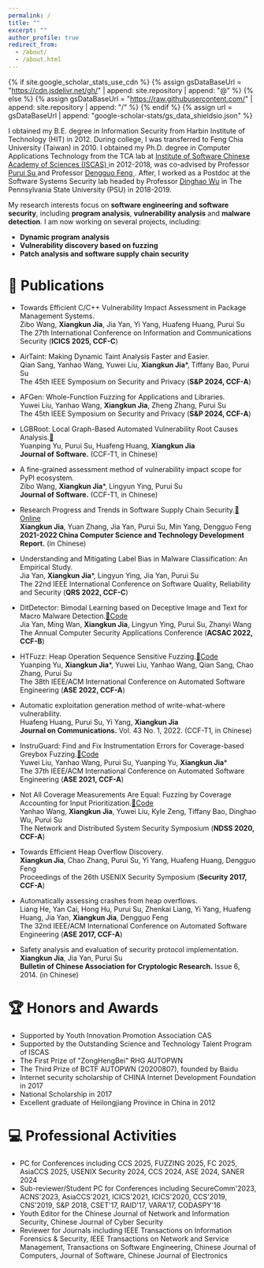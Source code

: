 ```yaml
---
permalink: /
title: ""
excerpt: ""
author_profile: true
redirect_from: 
  - /about/
  - /about.html
---
```


{% if site.google_scholar_stats_use_cdn %}
{% assign gsDataBaseUrl = "https://cdn.jsdelivr.net/gh/" | append: site.repository | append: "@" %}
{% else %}
{% assign gsDataBaseUrl = "https://raw.githubusercontent.com/" | append: site.repository | append: "/" %}
{% endif %}
{% assign url = gsDataBaseUrl | append: "google-scholar-stats/gs_data_shieldsio.json" %}

<span class='anchor' id='about-me'></span>
I obtained my B.E. degree in Information Security from Harbin Institute of Technology (HIT) in 2012. During college, I was transferred to Feng Chia University (Taiwan) in 2010.
I obtained my Ph.D. degree in Computer Applications Technology from the TCA lab at <a href="http://english.is.cas.cn/"> Institute of Software Chinese Academy of Sciences (ISCAS) </a> in 2012-2018,
was co-advised by Professor <a href="https://people.ucas.ac.cn/~purui"> Purui Su </a> and Professor <a href="https://casad.cas.cn/ysxx2022/ysmd/xxjs/201911/t20191121_4724697.html"> Dengguo Feng </a>. After, I worked as a Postdoc at the Software Systems Security lab headed by Professor <a href="https://faculty.ist.psu.edu/wu/">Dinghao Wu</a> in The Pennsylvania State University (PSU) in 2018-2019.<br>

<p>
My research interests focus on <b> software engineering and software security</b>, including <b>program analysis</b>, <b>vulnerability analysis</b> and <b>malware detection</b>.
I am now working on several projects, including: 
</p>
<div>
<ul>
<li><b>Dynamic program analysis</b></li>                  
<li><b>Vulnerability discovery based on fuzzing</b></li>
<li><b>Patch analysis and software supply chain security</b></li>
</ul>
</div>


<!--# 🔥 News
- *2022.02*: &nbsp;🎉 -->

# 📝 Publications 

<!-- 2025 -->
- Towards Efficient C/C++ Vulnerability Impact Assessment in Package Management Systems.[]()<br>
Zibo Wang, **Xiangkun Jia**, Jia Yan, Yi Yang, Huafeng Huang, Purui Su<br>
The 27th International Conference on Information and Communications Security (<b>ICICS 2025, CCF-C</b>)<br>

<!-- 2024 -->
- AirTaint: Making Dynamic Taint Analysis Faster and Easier.[]()<br>
Qian Sang, Yanhao Wang, Yuwei Liu, **Xiangkun Jia***, Tiffany Bao, Purui Su<br>
The 45th IEEE Symposium on Security and Privacy (<b>S&amp;P 2024, CCF-A</b>)<br>

- AFGen: Whole-Function Fuzzing for Applications and Libraries.[]()<br>
Yuwei Liu, Yanhao Wang, **Xiangkun Jia**, Zheng Zhang, Purui Su<br>
The 45th IEEE Symposium on Security and Privacy (<b>S&amp;P 2024, CCF-A</b>)<be>

<!-- 2023 -->
- LGBRoot: Local Graph-Based Automated Vulnerability Root Causes Analysis.[📃]()<br>
Yuanping Yu, Purui Su, Huafeng Huang, **Xiangkun Jia**<br>
<b>Journal of Software.</b> (CCF-T1, in Chinese)<br>

- A fine-grained assessment method of vulnerability impact scope for PyPI ecosystem.[]()<br>
Zibo Wang, **Xiangkun Jia***, Lingyun Ying, Purui Su<br>
<b>Journal of Software.</b> (CCF-T1, in Chinese)<br>

- Research Progress and Trends in Software Supply Chain Security.[📂Online](https://dl.ccf.org.cn/article/detail.html?_ack=1&id=6476813273516032)<br>
**Xiangkun Jia**, Yuan Zhang, Jia Yan, Purui Su, Min Yang, Dengguo Feng<br>
<b>2021-2022 China Computer Science and Technology Development Report.</b> (in Chinese)<br>

<!-- 2022 --> 
- Understanding and Mitigating Label Bias in Malware Classification: An Empirical Study.[]()<br>
Jia Yan, **Xiangkun Jia***, Lingyun Ying, Jia Yan, Purui Su<br>
The 22nd IEEE International Conference on Software Quality, Reliability and Security (<b>QRS 2022, CCF-C</b>)<br>

- DitDetector: Bimodal Learning based on Deceptive Image and Text for Macro Malware Detection.[📂Code](https://github.com/TCA-ISCAS/DitDetector)<br>
Jia Yan, Ming Wan, **Xiangkun Jia**, Lingyun Ying, Purui Su, Zhanyi Wang<br>
The Annual Computer Security Applications Conference (<b>ACSAC 2022, CCF-B</b>)<br>

- HTFuzz: Heap Operation Sequence Sensitive Fuzzing.[📂Code](https://github.com/TCA-ISCAS/HTFuzz)<br>
Yuanping Yu, **Xiangkun Jia***, Yuwei Liu, Yanhao Wang, Qian Sang, Chao Zhang, Purui Su<br>
The 38th IEEE/ACM International Conference on Automated Software Engineering (<b>ASE 2022, CCF-A</b>)<br>


- Automatic exploitation generation method of write-what-where vulnerability.<br>
Huafeng Huang, Purui Su, Yi Yang, **Xiangkun Jia**<br>
<b>Journal on Communications.</b> Vol. 43 No. 1, 2022. (CCF-T1, in Chinese)<br>
<!-- 2022 --> 

<!-- 2021 -->
- InstruGuard: Find and Fix Instrumentation Errors for Coverage-based Greybox Fuzzing.[📂Code](https://github.com/TCA-ISCAS/InstruGuard)<br>
Yuwei Liu, Yanhao Wang, Purui Su, Yuanping Yu, **Xiangkun Jia***<br>
The 37th IEEE/ACM International Conference on Automated Software Engineering (<b>ASE 2021, CCF-A</b>)<br>

<!-- 2021 -->

<!-- 2020 --> 
- Not All Coverage Measurements Are Equal: Fuzzing by Coverage Accounting for Input Prioritization.[📂Code](https://github.com/TCA-ISCAS/TortoiseFuzz)<br>
Yanhao Wang, **Xiangkun Jia**, Yuwei Liu, Kyle Zeng, Tiffany Bao, Dinghao Wu, Purui Su<br>
The Network and Distributed System Security Symposium (<b>NDSS 2020, CCF-A</b>)<br>
<!-- 2020 --> 

<!-- phd --> 
- Towards Efficient Heap Overflow Discovery.<br>
**Xiangkun Jia**, Chao Zhang, Purui Su, Yi Yang, Huafeng Huang, Dengguo Feng<br>
Proceedings of the 26th USENIX Security Symposium (<b>Security 2017, CCF-A</b>)<br>

- Automatically assessing crashes from heap overflows.<br>
Liang He, Yan Cai, Hong Hu, Purui Su, Zhenkai Liang, Yi Yang, Huafeng Huang, Jia Yan, **Xiangkun Jia**, Dengguo Feng<br>
The 32nd IEEE/ACM International Conference on Automated Software Engineering (<b>ASE 2017, CCF-A</b>)<br>

- Safety analysis and evaluation of security protocol implementation.<br>
**Xiangkun Jia**, Jia Yan, Purui Su<br>
<b>Bulletin of Chinese Association for Cryptologic Research.</b> Issue 6, 2014. (in Chinese)<br>
<!-- phd --> 

# 🏆 Honors and Awards
- Supported by Youth Innovation Promotion Association CAS
- Supported by the Outstanding Science and Technology Talent Program of ISCAS
- The First Prize of "ZongHengBei" RHG AUTOPWN
- The Third Prize of BCTF AUTOPWN (20200807), founded by Baidu
- Internet security scholarship of CHINA Internet Development Foundation in 2017
- National Scholarship in 2017
- Excellent graduate of Heilongjiang Province in China in 2012


# 💻 Professional Activities
- PC for Conferences including CCS 2025, FUZZING 2025, FC 2025, AsiaCCS 2025, USENIX Security 2024, CCS 2024, ASE 2024, SANER 2024
- Sub-reviewer/Student PC for Conferences including SecureComm'2023, ACNS'2023, AsiaCCS'2021, ICICS'2021, ICICS'2020, CCS'2019, CNS'2019, S&P 2018, CSET'17, RAID'17, VARA'17, CODASPY'16
- Youth Editor for the Chinese Journal of Network and Information Security, Chinese Journal of Cyber Security
- Reviewer for Journals including IEEE Transactions on Information Forensics & Security, IEEE Transactions on Network and Service Management, Transactions on Software Engineering, Chinese Journal of Computers, Journal of Software, Chinese Journal of Electronics
